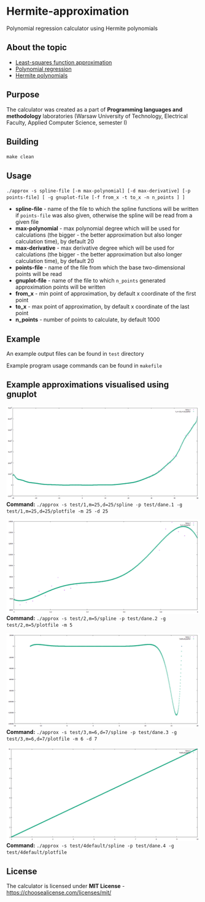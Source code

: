 # Hermite-approximation
Polynomial regression calculator using Hermite polynomials 

## About the topic
* [Least-squares function approximation](https://en.wikipedia.org/wiki/Least-squares_function_approximation)
* [Polynomial regression](https://en.wikipedia.org/wiki/Polynomial_regression)
* [Hermite polynomials](https://en.wikipedia.org/wiki/Hermite_polynomials)

## Purpose
The calculator was created as a part of **Programming languages and methodology** laboratories (Warsaw University of Technology, Electrical Faculty, Applied Computer Science, semester I)

## Building
`make clean`

## Usage
`./approx -s spline-file [-m max-polynomial] [-d max-derivative] [-p points-file] [ -g gnuplot-file [-f from_x -t to_x -n n_points ] ]`
* **spline-file** - name of the file to which the spline functions will be written if `points-file` was also given, otherwise the spline will be read from a given file
* **max-polynomial** - max polynomial degree which will be used for calculations (the bigger - the better approximation but also longer calculation time), by default 20
* **max-derivative** - max derivative degree which will be used for calculations (the bigger - the better approximation but also longer calculation time), by default 20
* **points-file** - name of the file from which the base two-dimensional points will be read
* **gnuplot-file** - name of the file to which `n_points` generated approximation points will be written
* **from_x** - min point of approximation, by default x coordinate of the first point
* **to_x** - max point of approximation, by default x coordinate of the last point
* **n_points** - number of points to calculate, by default 1000

## Example
An example output files can be found in `test` directory

Example program usage commands can be found in `makefile`

## Example approximations visualised using gnuplot
![1,m=25,d=25](/gnuplot-examples/1,m=25,d=25.png)
**Command:** `./approx -s test/1,m=25,d=25/spline -p test/dane.1 -g test/1,m=25,d=25/plotfile -m 25 -d 25`


![2,m=5.png](/gnuplot-examples/2,m=5.png)
**Command:** `./approx -s test/2,m=5/spline -p test/dane.2 -g test/2,m=5/plotfile -m 5`


![3,m=6,d=7.png](/gnuplot-examples/3,m=6,d=7.png)
**Command:** `./approx -s test/3,m=6,d=7/spline -p test/dane.3 -g test/3,m=6,d=7/plotfile -m 6 -d 7`


![4default](/gnuplot-examples/4default.png)
**Command:** `./approx -s test/4default/spline -p test/dane.4 -g test/4default/plotfile`


## License
The calculator is licensed under **MIT License** - https://choosealicense.com/licenses/mit/
